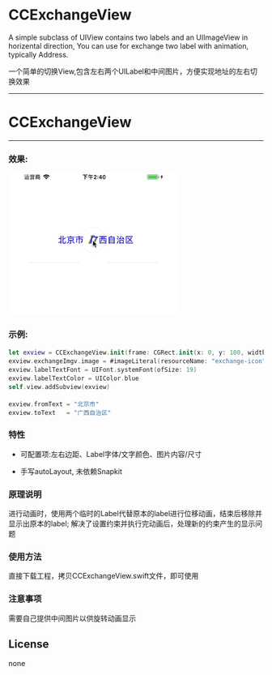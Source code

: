 
# CCExchangeView
A simple subclass of UIView contains two labels and an UIImageView in horizental direction, You can use for exchange two label with animation, typically Address.

一个简单的切换View,包含左右两个UILabel和中间图片，方便实现地址的左右切换效果

---
# CCExchangeView
-------------

### 效果:
![image](https://github.com/xiaosao6/CCExchangeView/blob/master/animation.gif)

### 示例:  
```swift
let exview = CCExchangeView.init(frame: CGRect.init(x: 0, y: 100, width: UIScreen.main.bounds.width, height: 100))
exview.exchangeImgv.image = #imageLiteral(resourceName: "exchange-icon")
exview.labelTextFont = UIFont.systemFont(ofSize: 19)
exview.labelTextColor = UIColor.blue
self.view.addSubview(exview)
        
exview.fromText = "北京市"
exview.toText   = "广西自治区"
```

### 特性
- 可配置项:左右边距、Label字体/文字颜色、图片内容/尺寸

- 手写autoLayout, 未依赖Snapkit

### 原理说明
进行动画时，使用两个临时的Label代替原本的label进行位移动画，结束后移除并显示出原本的label;
解决了设置约束并执行完动画后，处理新的约束产生的显示问题

### 使用方法
直接下载工程，拷贝CCExchangeView.swift文件，即可使用

### 注意事项
需要自己提供中间图片以供旋转动画显示


## License
none


